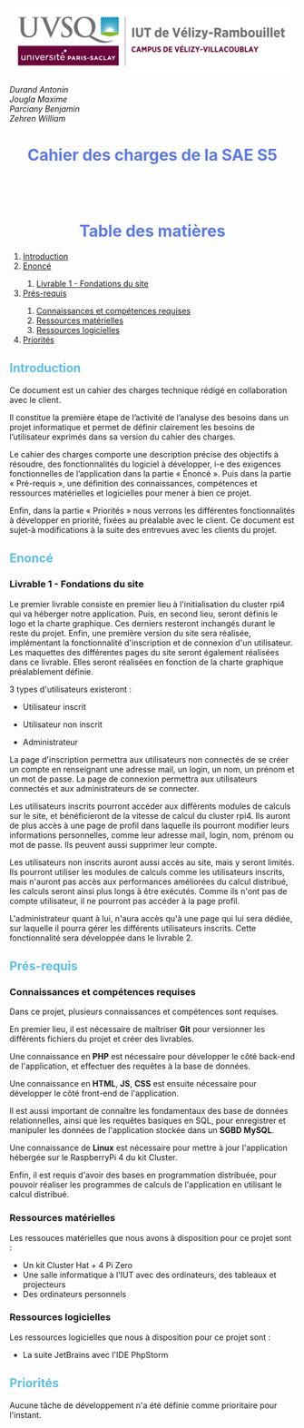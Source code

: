 <img src="Images/logoUvsq.jpg" width="500px" alt="Logo uvsq">

_Durand Antonin_ <br>
_Jougla Maxime_ <br>
_Parciany Benjamin_ <br>
_Zehren William_

<h1 style="color:#5d79e7; text-align: center"> Cahier des charges de la SAE S5 </h1>

<h1 style="color:#5d79e7; text-align: center; margin-top: 100px"> Table des matières</h1>

<ol>
    <li> <a href="#introduction"> Introduction  </a> </li>
    <li> <a href="#enonce"> Enoncé  </a> </li>
    <ol>
        <li> <a href="#livrable_1"> Livrable 1 - Fondations du site </a> </li>
    </ol>
    <li> <a href="#pres_requis"> Prés-requis  </a>  </li>
    <ol>
        <li> <a href="#connaissances_competences"> Connaissances et compétences requises  </a> </li>
        <li> <a href="#ressources_materielles"> Ressources matérielles  </a> </li>
        <li> <a href="#ressources_logicielles"> Ressources logicielles  </a> </li>
    </ol>
    <li> <a href="#priorites"> Priorités  </a> </li>
</ol>



<h2 style="color:#5dbee7; page-break-before: always" id="introduction"> Introduction </h2>

Ce document est un cahier des charges technique rédigé en collaboration avec le client.

Il constitue la première étape de l’activité de l’analyse des besoins dans un projet informatique et permet de définir clairement les besoins de l’utilisateur exprimés dans sa version du cahier des charges.

Le cahier des charges comporte une description précise des objectifs à résoudre, des fonctionnalités du logiciel à développer, i-e des exigences fonctionnelles de l’application dans la partie « Énoncé ». Puis dans la partie « Pré-requis », une définition des connaissances, compétences et ressources matérielles et logicielles pour mener à bien ce projet.

Enfin, dans la partie « Priorités » nous verrons les différentes fonctionnalités à développer en priorité, fixées au préalable avec le client.
Ce document est sujet-à modifications à la suite des entrevues avec les clients du projet.

<h2 style="color:#5dbee7; page-break-before: always" id="enonce"> Enoncé </h2>  

<h3 id="livrable_1"> Livrable 1 - Fondations du site </h3>

Le premier livrable consiste en premier lieu à l'initialisation du cluster rpi4 qui va héberger notre application.
Puis, en second lieu, seront définis le logo et la charte graphique. Ces derniers resteront inchangés durant le reste du projet.
Enfin, une première version du site sera réalisée, implémentant la fonctionnalité d'inscription et de connexion d'un utilisateur.
Les maquettes des différentes pages du site seront également réalisées dans ce livrable. Elles seront réalisées en fonction de la charte graphique préalablement définie.

3 types d'utilisateurs existeront : 

- Utilisateur inscrit

- Utilisateur non inscrit 

- Administrateur 

La page d'inscription permettra aux utilisateurs non connectés de se créer un compte en renseignant une adresse mail, un login, un nom, un prénom et un mot de passe. La page de connexion permettra aux utilisateurs connectés et aux administrateurs de se connecter. 

Les utilisateurs inscrits pourront accéder aux différents modules de calculs sur le site, et bénéficieront de la vitesse de calcul du cluster rpi4.
Ils auront de plus accès à une page de profil dans laquelle ils pourront modifier leurs informations personnelles, comme leur adresse mail, login, nom, prénom ou mot de passe.
Ils peuvent aussi supprimer leur compte.

Les utilisateurs non inscrits auront aussi accès au site, mais y seront limités. 
Ils pourront utiliser les modules de calculs comme les utilisateurs inscrits, mais n'auront pas accès aux performances améliorées du calcul distribué, les calculs seront ainsi plus longs à être exécutés.
Comme ils n'ont pas de compte utilisateur, il ne pourront pas accéder à la page profil.

L'administrateur quant à lui, n'aura accès qu'à une page qui lui sera dédiée, sur laquelle il pourra gérer les différents utilisateurs inscrits. Cette fonctionnalité sera développée dans le livrable 2.


<h2 style="color:#5dbee7; page-break-before: always" id="pres_requis"> Prés-requis </h2>

<h3 id="connaissances_competences"> Connaissances et compétences requises </h3>

Dans ce projet, plusieurs connaissances et compétences sont requises.

En premier lieu, il est nécessaire de maîtriser __Git__ pour versionner les différents fichiers du projet et créer des livrables.

Une connaissance en __PHP__ est nécessaire pour développer le côté back-end de l'application, et effectuer des requêtes à la base de données.

Une connaissance en __HTML__, __JS__, __CSS__ est ensuite nécessaire pour développer le côté front-end de l'application.

Il est aussi important de connaître les fondamentaux des base de données relationnelles, ainsi que les requêtes basiques en SQL, pour enregistrer et manipuler les données de l'application stockée dans un __SGBD MySQL__.

Une connaissance de __Linux__ est nécessaire pour mettre à jour l'application hébergée sur le RaspberryPi 4 du kit Cluster.

Enfin, il est requis d'avoir des bases en programmation distribuée, pour pouvoir réaliser les programmes de calculs de l'application en utilisant le calcul distribué.

<h3 id="ressources_materielles"> Ressources matérielles </h3>

Les ressouces matérielles que nous avons à disposition pour ce projet sont :

- Un kit Cluster Hat + 4 Pi Zero
- Une salle informatique à l'IUT avec des ordinateurs, des tableaux et projecteurs
- Des ordinateurs personnels

<h3 id="ressources_logicielles"> Ressources logicielles </h3>

Les ressources logicielles que nous à disposition pour ce projet sont :

- La suite JetBrains avec l'IDE PhpStorm 

<h2 style="color:#5dbee7; page-break-before: always" id="priorites"> Priorités </h2>

Aucune tâche de développement n'a été définie comme prioritaire pour l'instant.